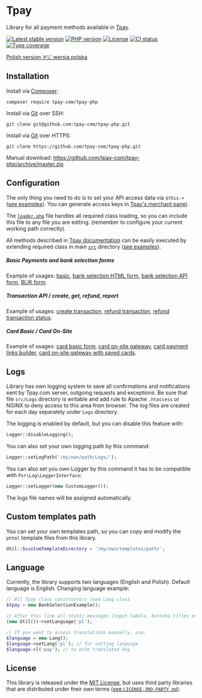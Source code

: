 # Tpay

Library for all payment methods available in [Tpay](https://docs.tpay.com/).

[![Latest stable version](https://img.shields.io/packagist/v/tpay-com/tpay-php.svg?label=current%20version)](https://packagist.org/packages/tpay-com/tpay-php)
[![PHP version](https://img.shields.io/packagist/php-v/tpay-com/tpay-php.svg)](https://php.net)
[![License](https://img.shields.io/github/license/tpay-com/tpay-php.svg)](LICENSE)
[![CI status](https://github.com/tpay-com/tpay-php/actions/workflows/ci.yaml/badge.svg?branch=master)](https://github.com/tpay-com/tpay-php/actions)
[![Type coverage](https://shepherd.dev/github/tpay-com/tpay-php/coverage.svg)](https://shepherd.dev/github/tpay-com/tpay-php)

[Polish version :poland: wersja polska](./README_PL.md)

## Installation

Install via [Composer](https://getcomposer.org):
```console
composer require tpay-com/tpay-php
```

Install via [Git](https://git-scm.com) over SSH:
```console
git clone git@github.com:tpay-com/tpay-php.git
```

Install via [Git](https://git-scm.com) over HTTPS:
```console
git clone https://github.com/tpay-com/tpay-php.git
```

Manual download:
https://github.com/tpay-com/tpay-php/archive/master.zip

## Configuration

The only thing you need to do is to set your API access data via `$this->` ([see examples](examples)).
You can generate access keys in [Tpay's merchant panel](https://secure.tpay.com/panel).

The [`loader.php`](examples/BasicPaymentForm.php) file handles all required class loading, so you can include this file to any file you are editing.
(remember to configure your current working path correctly).

All methods described in [Tpay documentation](https://docs.tpay.com) can be easily executed by extending required class in main [`src`](src) directory ([see examples](examples)).

##### Basic Payments and bank selection forms

Example of usages: [basic](examples/BasicPaymentForm.php), [bank selection HTML form](examples/BankSelection.php), [bank selection API form](examples/BankSelectionAPI.php), [BLIK form](examples/BlikTransactionExample.php).

##### Transaction API / create, get, refund, report

Example of usages: [create transaction](examples/TransactionApiExample.php), [refund transaction](examples/TransactionRefund.php), [refund transaction status](examples/TransactionRefundStatus.php).

##### Card Basic / Card On-Site

Example of usages: [card basic form](examples/CardBasic.php), [card on-site gateway](examples/CardGate.php), [card payment links builder](examples/CardPaymentLinkBuilder.php), [card on-site gateway with saved cards](examples/CardGateExtended.php).

## Logs

Library has own logging system to save all confirmations and notifications sent by Tpay.com server, outgoing requests and exceptions.
Be sure that file `src/Logs` directory is writable and add rule to Apache `.htaccess` or NGINX to deny access to this area from browser.
The log files are created for each day separately under `Logs` directory.

The logging is enabled by default, but you can disable this feature with:
 ```php
Logger::disableLogging();
 ```

You can also set your own logging path by this command:
 ```php
Logger::setLogPath('/my/own/path/Logs/');
 ```

You can also set you own Logger by this command it has to be compatible with `Psr\Log\LoggerInterface`:
```php
Logger::setLogger(new CustomLogger());
```

The logs file names will be assigned automatically.

## Custom templates path

You can set your own templates path, so you can copy and modify the `phtml` template files from this library.
 ```php
Util::$customTemplateDirectory = '/my/own/templates/path/';
 ```

## Language

Currently, the library supports two languages (English and Polish). Default language is English.
Changing language example:
```php
// All Tpay class constructors load Lang class
$tpay = new BankSelectionExample();

// After this line all static messages (input labels, buttons titles etc.) will be displayed in Polish
(new Util())->setLanguage('pl');

// If you want to access translations manually, use:
$language = new Lang();
$language->setLang('pl'); // for setting language
$language->l('pay'); // to echo translated key
```

## License

This library is released under the [MIT License](http://www.opensource.org/licenses/MIT),
but uses third party libraries that are distributed under their own terms ([see `LICENSE-3RD-PARTY.md`](LICENSE-3RD-PARTY.md)).
